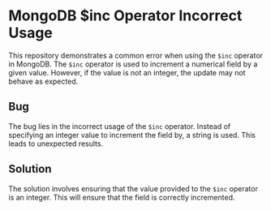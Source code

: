 # MongoDB $inc Operator Incorrect Usage
This repository demonstrates a common error when using the `$inc` operator in MongoDB. The `$inc` operator is used to increment a numerical field by a given value. However, if the value is not an integer, the update may not behave as expected.

## Bug
The bug lies in the incorrect usage of the `$inc` operator. Instead of specifying an integer value to increment the field by, a string is used. This leads to unexpected results. 

## Solution
The solution involves ensuring that the value provided to the `$inc` operator is an integer. This will ensure that the field is correctly incremented.